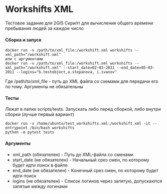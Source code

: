 Workshifts XML
================
Тестовое задание для 2GIS
Скрипт для вычисления общего времени пребывания людей за каждое число

#### Сборка и запуск
```docker build workshifts -t workshifts
docker run -v /path/to/xml_file:/workshift.xml workshifts --xml_path="/workshift.xml"
или с аргументами
docker run -v /path/to/xml_file:/workshift.xml workshifts --xml_path="/workshift.xml" --start_date=02-03-2011 --end_date=05-03-2011 --logins="b.testobject,a.stepanova, i.ivanov"
```
Где /path/to/xml_file - путь до XML файла со схемами для передачи его по тому. Аргументы не обязательны

#### Тесты
Лежат в папке scripts/tests. Запускать либо перед сборкой, либо внутри сборки (лучше первый вариант)
```
docker run -v /home/ubuntu/test_workshifts.xml:/workshift.xml -it --entrypoint /bin/bash workshifts
python -m pytest tests
```

#### Аргументы
- xml_path (обязателен) - Путь до XML-файла со сменами
- start_date (не обязателен) - Начальный срез смен, по которому будет идти поиск в файле
- end_date (не обязателен) - Конечный срез смен, по которому будет идти поиск
- logins (не обязателен) - Список логинов через запятую, допускаются запятые между логинами
